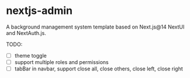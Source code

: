 # nextjs-admin

A background management system template based on Next.js@14 NextUI and NextAuth.js.

TODO:

- [ ] theme toggle
- [ ] support multiple roles and permissions
- [ ] tabBar in navbar, support close all, close others, close left, close right
